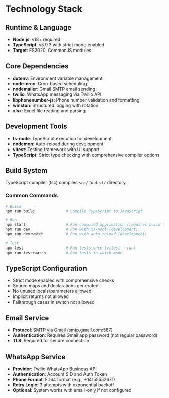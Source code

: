 # Technology Stack

## Runtime & Language

- **Node.js**: v18+ required
- **TypeScript**: v5.9.3 with strict mode enabled
- **Target**: ES2020, CommonJS modules

## Core Dependencies

- **dotenv**: Environment variable management
- **node-cron**: Cron-based scheduling
- **nodemailer**: Gmail SMTP email sending
- **twilio**: WhatsApp messaging via Twilio API
- **libphonenumber-js**: Phone number validation and formatting
- **winston**: Structured logging with rotation
- **xlsx**: Excel file reading and parsing

## Development Tools

- **ts-node**: TypeScript execution for development
- **nodemon**: Auto-reload during development
- **vitest**: Testing framework with UI support
- **TypeScript**: Strict type checking with comprehensive compiler options

## Build System

TypeScript compiler (tsc) compiles `src/` to `dist/` directory.

### Common Commands

```bash
# Build
npm run build              # Compile TypeScript to JavaScript

# Run
npm start                  # Run compiled application (requires build first)
npm run dev                # Run with ts-node (development)
npm run dev:watch          # Run with auto-reload (development)

# Test
npm test                   # Run tests once (vitest --run)
npm run test:watch         # Run tests in watch mode
```

## TypeScript Configuration

- Strict mode enabled with comprehensive checks
- Source maps and declarations generated
- No unused locals/parameters allowed
- Implicit returns not allowed
- Fallthrough cases in switch not allowed

## Email Service

- **Protocol**: SMTP via Gmail (smtp.gmail.com:587)
- **Authentication**: Requires Gmail app password (not regular password)
- **TLS**: Required for secure connection

## WhatsApp Service

- **Provider**: Twilio WhatsApp Business API
- **Authentication**: Account SID and Auth Token
- **Phone Format**: E.164 format (e.g., +14155552671)
- **Retry Logic**: 3 attempts with exponential backoff
- **Optional**: System works with email-only if not configured
